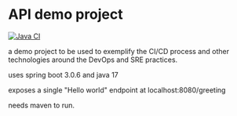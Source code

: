API demo project
=================
[![Java CI](https://github.com/dnylpz/apiDemo/actions/workflows/apiDemo-build.yaml/badge.svg)](https://github.com/dnylpz/apiDemo/actions/workflows/apiDemo-build.yaml)

a demo project to be used to exemplify 
the CI/CD process and other technologies 
around the DevOps and SRE practices.


uses spring boot 3.0.6 and java 17

exposes a single "Hello world" endpoint
at localhost:8080/greeting

needs maven to run.